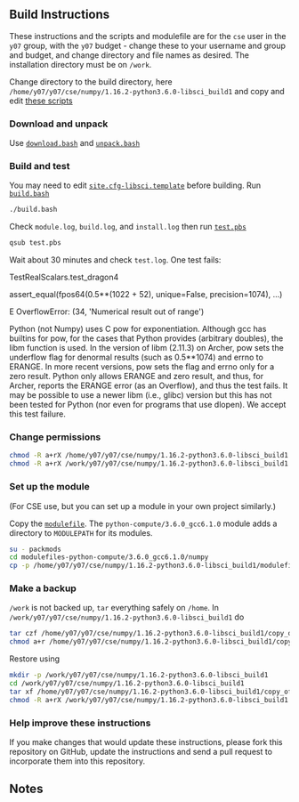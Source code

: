 Build Instructions
------------------

These instructions and the scripts and modulefile are for the `cse`
user in the `y07` group, with the `y07` budget - change these to your
username and group and budget, and change directory and file names as
desired.  The installation directory must be on `/work`.

Change directory to the build directory, here
`/home/y07/y07/cse/numpy/1.16.2-python3.6.0-libsci_build1` and copy and edit [these scripts]()

### Download and unpack

Use [`download.bash`](download.bash) and [`unpack.bash`](unpack.bash)

### Build and test

You may need to edit
[`site.cfg-libsci.template`](site.cfg-libsci.template) before
building.  Run [`build.bash`](build.bash)

```bash
./build.bash
```

Check `module.log`, `build.log`, and `install.log` then run
[`test.pbs`](test.pbs)

```bash
qsub test.pbs
```

Wait about 30 minutes and check `test.log`.  One test fails:

TestRealScalars.test_dragon4

assert_equal(fpos64(0.5**(1022 + 52), unique=False, precision=1074), ...)

E       OverflowError: (34, 'Numerical result out of range')

Python (not Numpy) uses C pow for exponentiation.  Although gcc has
builtins for pow, for the cases that Python provides (arbitrary
doubles), the libm function is used.  In the version of libm (2.11.3)
on Archer, pow sets the underflow flag for denormal results (such as
0.5**1074) and errno to ERANGE.  In more recent versions, pow sets the
flag and errno only for a zero result.  Python only allows ERANGE and
zero result, and thus, for Archer, reports the ERANGE error (as an
Overflow), and thus the test fails.  It may be possible to use a newer
libm (i.e., glibc) version but this has not been tested for Python
(nor even for programs that use dlopen).  We accept this test failure.

### Change permissions

```bash
chmod -R a+rX /home/y07/y07/cse/numpy/1.16.2-python3.6.0-libsci_build1
chmod -R a+rX /work/y07/y07/cse/numpy/1.16.2-python3.6.0-libsci_build1
```

### Set up the module

(For CSE use, but you can set up a module in your own project
similarly.)

Copy the [`modulefile`](modulefile).  The
`python-compute/3.6.0_gcc6.1.0` module adds a directory to
`MODULEPATH` for its modules.

```bash
su - packmods
cd modulefiles-python-compute/3.6.0_gcc6.1.0/numpy
cp -p /home/y07/y07/cse/numpy/1.16.2-python3.6.0-libsci_build1/modulefile 1.16.2-libsci_build1
```

### Make a backup

`/work` is not backed up, `tar` everything safely on `/home`.  In
`/work/y07/y07/cse/numpy/1.16.2-python3.6.0-libsci_build1` do

```bash
tar czf /home/y07/y07/cse/numpy/1.16.2-python3.6.0-libsci_build1/copy_of_work.tgz .
chmod a+r /home/y07/y07/cse/numpy/1.16.2-python3.6.0-libsci_build1/copy_of_work.tgz
```

Restore using

```bash
mkdir -p /work/y07/y07/cse/numpy/1.16.2-python3.6.0-libsci_build1
cd /work/y07/y07/cse/numpy/1.16.2-python3.6.0-libsci_build1
tar xf /home/y07/y07/cse/numpy/1.16.2-python3.6.0-libsci_build1/copy_of_work.tgz
chmod -R a+rX /work/y07/y07/cse/numpy/1.16.2-python3.6.0-libsci_build1
```

### Help improve these instructions

If you make changes that would update these instructions, please fork
this repository on GitHub, update the instructions and send a pull
request to incorporate them into this repository.

Notes
-----
